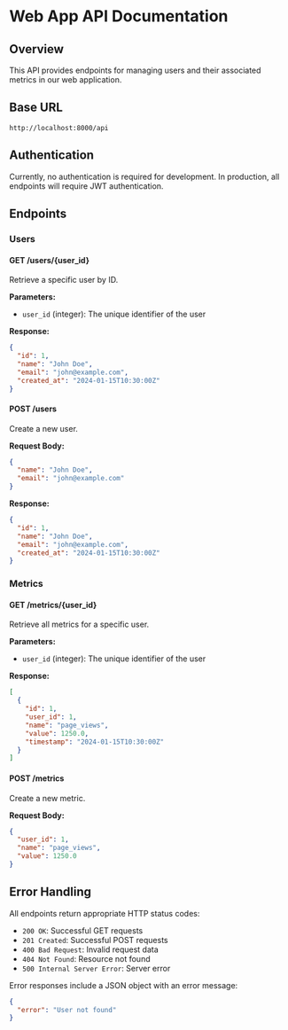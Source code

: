 # Web App API Documentation

## Overview

This API provides endpoints for managing users and their associated metrics in our web application.

## Base URL

```
http://localhost:8000/api
```

## Authentication

Currently, no authentication is required for development. In production, all endpoints will require JWT authentication.

## Endpoints

### Users

#### GET /users/{user_id}

Retrieve a specific user by ID.

**Parameters:**
- `user_id` (integer): The unique identifier of the user

**Response:**
```json
{
  "id": 1,
  "name": "John Doe",
  "email": "john@example.com",
  "created_at": "2024-01-15T10:30:00Z"
}
```

#### POST /users

Create a new user.

**Request Body:**
```json
{
  "name": "John Doe",
  "email": "john@example.com"
}
```

**Response:**
```json
{
  "id": 1,
  "name": "John Doe",
  "email": "john@example.com",
  "created_at": "2024-01-15T10:30:00Z"
}
```

### Metrics

#### GET /metrics/{user_id}

Retrieve all metrics for a specific user.

**Parameters:**
- `user_id` (integer): The unique identifier of the user

**Response:**
```json
[
  {
    "id": 1,
    "user_id": 1,
    "name": "page_views",
    "value": 1250.0,
    "timestamp": "2024-01-15T10:30:00Z"
  }
]
```

#### POST /metrics

Create a new metric.

**Request Body:**
```json
{
  "user_id": 1,
  "name": "page_views",
  "value": 1250.0
}
```

## Error Handling

All endpoints return appropriate HTTP status codes:

- `200 OK`: Successful GET requests
- `201 Created`: Successful POST requests
- `400 Bad Request`: Invalid request data
- `404 Not Found`: Resource not found
- `500 Internal Server Error`: Server error

Error responses include a JSON object with an error message:

```json
{
  "error": "User not found"
}
```
